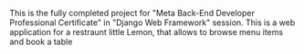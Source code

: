 This is the fully completed project for "Meta Back-End Developer Professional Certificate" in "Django Web Framework" session. This is a web application for a restraunt little Lemon, that allows to browse menu items and book a table
